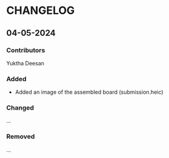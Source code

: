 # CHANGELOG

## 04-05-2024
### Contributors
Yuktha Deesan

### Added
* Added an image of the assembled board (submission.heic)

### Changed
...

### Removed
...
